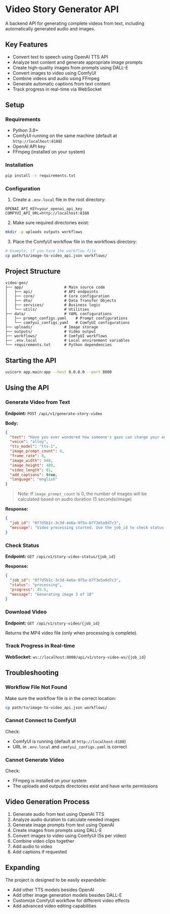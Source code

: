 # Video Story Generator API

A backend API for generating complete videos from text, including automatically generated audio and images.

## Key Features

- Convert text to speech using OpenAI TTS API
- Analyze text content and generate appropriate image prompts
- Create high-quality images from prompts using DALL-E
- Convert images to video using ComfyUI
- Combine videos and audio using FFmpeg
- Generate automatic captions from text content
- Track progress in real-time via WebSocket

## Setup

### Requirements

- Python 3.8+
- ComfyUI running on the same machine (default at `http://localhost:8188`)
- OpenAI API key
- FFmpeg (installed on your system)

### Installation

```bash
pip install -r requirements.txt
```

### Configuration

1. Create a `.env.local` file in the root directory:
```
OPENAI_API_KEY=your_openai_api_key
COMFYUI_API_URL=http://localhost:8188
```

2. Make sure required directories exist:
```bash
mkdir -p uploads outputs workflows
```

3. Place the ComfyUI workflow file in the workflows directory:
```bash
# Example, if you have the workflow file
cp path/to/image-to-video_api.json workflows/
```

## Project Structure

```
video-gen/
├── app/                  # Main source code
│   ├── api/              # API endpoints
│   ├── core/             # Core configuration
│   ├── dto/              # Data Transfer Objects
│   ├── services/         # Business logic
│   └── utils/            # Utilities
├── data/                 # YAML configurations
│   ├── prompt_configs.yaml    # Prompt configurations
│   └── comfyui_configs.yaml   # ComfyUI configurations
├── uploads/              # Image storage
├── outputs/              # Video output
├── workflows/            # ComfyUI workflows
├── .env.local            # Local environment variables
└── requirements.txt      # Python dependencies
```

## Starting the API

```bash
uvicorn app.main:app --host 0.0.0.0 --port 8000
```

## Using the API

### Generate Video from Text

**Endpoint:** `POST /api/v1/generate-story-video`

**Body:**
```json
{
  "text": "Have you ever wondered how someone's gaze can change your entire life? An emotionless look sometimes has more power than words.",
  "voice": "alloy",
  "tts_model": "tts-1",
  "image_prompt_count": 0,  
  "frame_rate": 8,
  "image_width": 848,
  "image_height": 480,
  "video_length": 81,
  "add_captions": true,
  "language": "english"
}
```

> Note: If `image_prompt_count` is 0, the number of images will be calculated based on audio duration (5 seconds/image)

**Response:**
```json
{
  "job_id": "8f7d5b1c-3c3d-4e6a-9f5a-b7f3e5a9d7c3",
  "message": "Video processing started. Use the job_id to check status."
}
```

### Check Status

**Endpoint:** `GET /api/v1/story-video-status/{job_id}`

**Response:**
```json
{
  "job_id": "8f7d5b1c-3c3d-4e6a-9f5a-b7f3e5a9d7c3",
  "status": "processing",
  "progress": 45.5,
  "message": "Generating image 3 of 18"
}
```

### Download Video

**Endpoint:** `GET /api/v1/story-video/{job_id}`

Returns the MP4 video file (only when processing is complete).

### Track Progress in Real-time

**WebSocket:** `ws://localhost:8000/api/v1/story-video-ws/{job_id}`

## Troubleshooting

### Workflow File Not Found

Make sure the workflow file is in the correct location:
```bash
cp path/to/image-to-video_api.json workflows/
```

### Cannot Connect to ComfyUI

Check:
- ComfyUI is running (default at `http://localhost:8188`)
- URL in `.env.local` and `comfyui_configs.yaml` is correct

### Cannot Generate Video

Check:
- FFmpeg is installed on your system
- The uploads and outputs directories exist and have write permissions

## Video Generation Process

1. Generate audio from text using OpenAI TTS
2. Analyze audio duration to calculate needed images
3. Generate image prompts from text using OpenAI
4. Create images from prompts using DALL-E
5. Convert images to video using ComfyUI (5s per video)
6. Combine video clips together
7. Add audio to video
8. Add captions if requested

## Expanding

The project is designed to be easily expandable:
- Add other TTS models besides OpenAI
- Add other image generation models besides DALL-E
- Customize ComfyUI workflow for different video effects
- Add advanced video editing capabilities